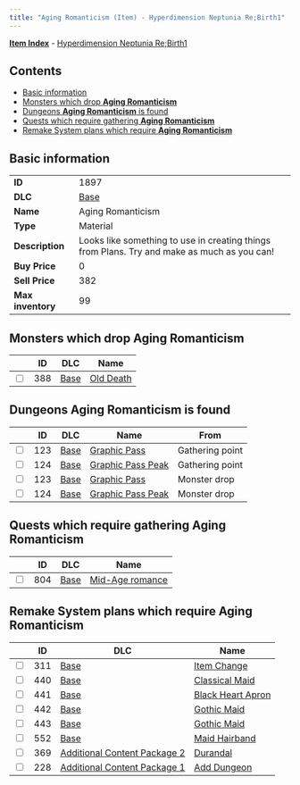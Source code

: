 ```yaml
---
title: "Aging Romanticism (Item) - Hyperdimension Neptunia Re;Birth1"
---
```


[**Item Index**](/neptunia/rb1/item/index.html) - [Hyperdimension Neptunia Re;Birth1](/neptunia/rb1)

## Contents

- [Basic information](#basic-information)
- [Monsters which drop **Aging Romanticism**](#monsters-which-drop-aging-romanticism)
- [Dungeons **Aging Romanticism** is found](#dungeons-aging-romanticism-is-found)
- [Quests which require gathering **Aging Romanticism**](#quests-which-require-gathering-aging-romanticism)
- [Remake System plans which require **Aging Romanticism**](#remake-system-plans-which-require-aging-romanticism)

## Basic information

|   |   |
| -- | -- |
| **ID** | 1897 |
| **DLC** | [Base](/neptunia/rb1/dlc/1-base.html) |
| **Name** | Aging Romanticism |
| **Type** | Material |
| **Description** | Looks like something to use in creating things from Plans. Try and make as much as you can! |
| **Buy Price** | 0 |
| **Sell Price** | 382 |
| **Max inventory** | 99 |


## Monsters which drop **Aging Romanticism**

|    | ID | DLC | Name |
| -- | -- | --- | ---- |
| <input type="checkbox" id="rb1-monster-1-388" class="trackbox" /> | 388 | [Base](/neptunia/rb1/dlc/1-base.html) | [Old Death](/neptunia/rb1/monster/1-388-old-death.html) |


## Dungeons **Aging Romanticism** is found

|    | ID | DLC | Name | From |
| -- | -- | --- | ---- | ---- |
| <input type="checkbox" id="rb1-dungeon-1-123" class="trackbox" /> | 123 | [Base](/neptunia/rb1/dlc/1-base.html) | [Graphic Pass](/neptunia/rb1/dungeon/1-123-graphic-pass.html) | Gathering point |
| <input type="checkbox" id="rb1-dungeon-1-124" class="trackbox" /> | 124 | [Base](/neptunia/rb1/dlc/1-base.html) | [Graphic Pass Peak](/neptunia/rb1/dungeon/1-124-graphic-pass-peak.html) | Gathering point |
| <input type="checkbox" id="rb1-dungeon-1-123" class="trackbox" /> | 123 | [Base](/neptunia/rb1/dlc/1-base.html) | [Graphic Pass](/neptunia/rb1/dungeon/1-123-graphic-pass.html) | Monster drop |
| <input type="checkbox" id="rb1-dungeon-1-124" class="trackbox" /> | 124 | [Base](/neptunia/rb1/dlc/1-base.html) | [Graphic Pass Peak](/neptunia/rb1/dungeon/1-124-graphic-pass-peak.html) | Monster drop |


## Quests which require gathering **Aging Romanticism**

|    | ID | DLC | Name |
| -- | -- | --- | ---- |
| <input type="checkbox" id="rb1-quest-1-804" class="trackbox" /> | 804 | [Base](/neptunia/rb1/dlc/1-base.html) | [Mid-Age romance](/neptunia/rb1/quest/1-804-mid-age-romance.html) |


## Remake System plans which require **Aging Romanticism**

|    | ID | DLC | Name |
| -- | -- | --- | ---- |
| <input type="checkbox" id="rb1-quest-1-311" class="trackbox" /> | 311 | [Base](/neptunia/rb1/dlc/1-base.html) | [Item Change](/neptunia/rb1/quest/1-311-item-change.html) |
| <input type="checkbox" id="rb1-quest-1-440" class="trackbox" /> | 440 | [Base](/neptunia/rb1/dlc/1-base.html) | [Classical Maid](/neptunia/rb1/quest/1-440-classical-maid.html) |
| <input type="checkbox" id="rb1-quest-1-441" class="trackbox" /> | 441 | [Base](/neptunia/rb1/dlc/1-base.html) | [Black Heart Apron](/neptunia/rb1/quest/1-441-black-heart-apron.html) |
| <input type="checkbox" id="rb1-quest-1-442" class="trackbox" /> | 442 | [Base](/neptunia/rb1/dlc/1-base.html) | [Gothic Maid](/neptunia/rb1/quest/1-442-gothic-maid.html) |
| <input type="checkbox" id="rb1-quest-1-443" class="trackbox" /> | 443 | [Base](/neptunia/rb1/dlc/1-base.html) | [Gothic Maid](/neptunia/rb1/quest/1-443-gothic-maid.html) |
| <input type="checkbox" id="rb1-quest-1-552" class="trackbox" /> | 552 | [Base](/neptunia/rb1/dlc/1-base.html) | [Maid Hairband](/neptunia/rb1/quest/1-552-maid-hairband.html) |
| <input type="checkbox" id="rb1-quest-11-369" class="trackbox" /> | 369 | [Additional Content Package 2](/neptunia/rb1/dlc/11-pack2.html) | [Durandal](/neptunia/rb1/quest/11-369-durandal.html) |
| <input type="checkbox" id="rb1-quest-10-228" class="trackbox" /> | 228 | [Additional Content Package 1](/neptunia/rb1/dlc/10-pack1.html) | [Add Dungeon](/neptunia/rb1/quest/10-228-add-dungeon.html) |
